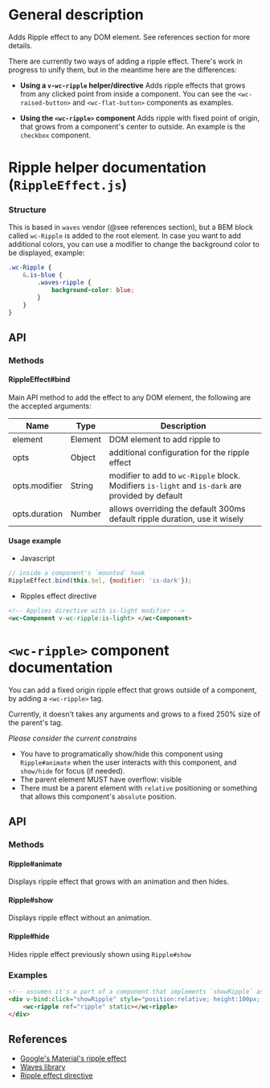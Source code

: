 # General description
Adds Ripple effect to any DOM element. See references section for more details.

There are currently two ways of adding a ripple effect. There's work in progress to unify them, but in the meantime here are the differences:

* **Using a `v-wc-ripple` helper/directive**
Adds ripple effects that grows from any clicked point from inside a component. You can see the `<wc-raised-button>` and `<wc-flat-button>` components as examples.

* **Using the `<wc-ripple>` component**
Adds ripple with fixed point of origin, that grows from a component's center to outside. An example is the `checkbox` component.

# Ripple helper documentation (`RippleEffect.js`)

### Structure
This is based in `waves` vendor (@see references section), but a BEM block called `wc-Ripple` is added to the root element. In case you want to add additional colors, you can use a modifier to change the background color to be displayed, example:

```css
.wc-Ripple {
    &.is-blue {
        .waves-ripple {
            background-color: blue;
        }
    }
}
```

## API

### Methods

#### RippleEffect#bind
Main API method to add the effect to any DOM element, the following are the accepted arguments:

| Name | Type | Description
| --- | --- | ---
| element | Element | DOM element to add ripple to
| opts | Object | additional configuration for the ripple effect
| opts.modifier | String | modifier to add to `wc-Ripple` block. Modifiers `is-light` and `is-dark` are provided by default
| opts.duration | Number | allows overriding the default 300ms default ripple duration, use it wisely

#### Usage example
* Javascript

```javascript
// inside a component's `mounted` hook
RippleEffect.bind(this.$el, {modifier: 'is-dark'});
```

* Ripples effect directive

```html
<!-- Applies directive with is-light modifier -->
<wc-Component v-wc-ripple:is-light> </wc-Component>
```

# `<wc-ripple>` component documentation
You can add a fixed origin ripple effect that grows outside of a component, by adding a `<wc-ripple>` tag.

Currently, it doesn't takes any arguments and grows to a fixed 250% size of the parent's tag.

*Please consider the current constrains*

* You have to programatically show/hide this component using `Ripple#animate` when the user interacts with this component, and `show/hide` for focus (if needed).
* The parent element MUST have overflow: visible
* There must be a parent element with `relative` positioning or something that allows this component's `absolute` position.

## API

### Methods
#### Ripple#animate
Displays ripple effect that grows with an animation and then hides.

#### Ripple#show
Displays ripple effect without an animation.

#### Ripple#hide
Hides ripple effect previously shown using `Ripple#show`

### Examples
```html
<!-- assumes it's a part of a component that implements `showRipple` as `this.$refs.ripple.animate()` -->
<div v-bind:click="showRipple" style="position:relative; height:100px; width:100px; overflow: visible;">
    <wc-ripple ref="ripple" static></wc-ripple>
</div>
```

## References
* [Google's Material's ripple effect](https://material.google.com/motion/choreography.html#choreography-radial-reaction)
* [Waves library](https://github.com/fians/Waves)
* [Ripple effect directive](../../directives/ripple-effect)
